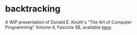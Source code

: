 # backtracking

A WIP presentation of Donald E. Knuth's "The Art of Computer Programming" Volume 4, Fascicle 5B, available [here][src].

[src]: http://www.cs.utsa.edu/~wagner/knuth/